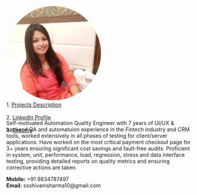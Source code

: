 <div class="row" style="height:290px">
  <div class="column" style="width:50%">
    <img src="/images/my_pic.jpg" alt="Avatar" style="width: 260px; border-radius: 80%"><br>
  </div>
  <div class="column" style="width:50%">
    1. <a href="https://docs.google.com/spreadsheets/d/1cqnQtk0iNMu_QEe1E56HM6Ull4Ce1Rb6mboTw1yW2W4/edit?usp=sharing">
          Projects Description
        </a>
        <br>
        <br>
   2. <a href="https://www.linkedin.com/in/shivanisharma123">
        LinkedIn Profile
      </a> 
      <br>
      <br>
   3. <a href="https://drive.google.com/file/d/1YCQWmTS4AbbbLSKLHZ5vnPbeWRgeRHvP/view?usp=share_link">
        Resume
      </a>
      <br>
    <br>
   </div>
  </div>
  
  
   
   
   <p>
Self-motivated Automation Quality Engineer with 7 years of  UI/UX & backend QA and automatuion experience in the Fintech industry and CRM tools, worked extensively in all phases of testing for client/server applications. Have worked on the most critical payment checkout page for 3+ years ensuring significant cost savings and fault-free audits. Proficient in system, unit, performance, load, regression, stress and data interface testing, providing detailed reports on quality metrics and ensuring corrective actions are taken.
    </p>
 
 <p>
   <b>Mobile:</b> +91 9834787497<br>
   <b>Email:</b>  ssshivanisharma10@gmail.com
  </p>
